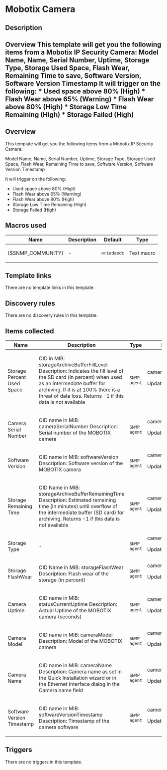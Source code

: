 # Mobotix Camera

## Description

## Overview This template will get you the following items from a Mobotix IP Security Camera: Model Name, Name, Serial Number, Uptime, Storage Type, Storage Used Space, Flash Wear, Remaining Time to save, Software Version, Software Version Timestamp It will trigger on the following: * Used space above 80% (High) * Flash Wear above 65% (Warning) * Flash Wear above 80% (High) * Storage Low Time Remaining (High) * Storage Failed (High) 

## Overview

This template will get you the following items from a Mobotix IP Security Camera:


Model Name, Name, Serial Number, Uptime, Storage Type, Storage Used Space, Flash Wear, Remaining Time to save, Software Version, Software Version Timestamp


It will trigger on the following:


* Used space above 80% (High)
* Flash Wear above 65% (Warning)
* Flash Wear above 80% (High)
* Storage Low Time Remaining (High)
* Storage Failed (High)


 


 



## Macros used

|Name|Description|Default|Type|
|----|-----------|-------|----|
|{$SNMP_COMMUNITY}|<p>-</p>|`nriedaedc`|Text macro|
## Template links

There are no template links in this template.

## Discovery rules

There are no discovery rules in this template.

## Items collected

|Name|Description|Type|Key and additional info|
|----|-----------|----|----|
|Storage Percent Used Space|<p>OID in MIB: storageArchiveBufferFillLevel Description: Indicates the fill level of the SD card (in percent) when used as an intermediate buffer for archiving. If it is at 100% there is a threat of data loss. Returns -1 if this data is not available</p>|`SNMP agent`|camera.storage.usedspace<p>Update: 10m</p>|
|Camera Serial Number|<p>OID name in MIB: cameraSerialNumber Description: Serial number of the MOBOTIX camera</p>|`SNMP agent`|camera.serialnumber<p>Update: 6h</p>|
|Software Version|<p>OID name in MIB: softwareVersion Description: Software version of the MOBOTIX camera</p>|`SNMP agent`|camera.software.version<p>Update: 1h</p>|
|Storage Remaining Time|<p>OID Name in MIB: storageArchiveBufferRemainingTime Description: Estimated remaining time (in minutes) until overflow of the intermediate buffer (SD card) for archiving. Returns -1 if this data is not available</p>|`SNMP agent`|camera.storage.remainingtime<p>Update: 10m</p>|
|Storage Type|<p>-</p>|`SNMP agent`|camera.storage.type<p>Update: 6h</p>|
|Storage FlashWear|<p>OID Name in MIB: storageFlashWear Description: Flash wear of the storage (in percent)</p>|`SNMP agent`|camera.storage.wear<p>Update: 10m</p>|
|Camera Uptime|<p>OID name in MIB: statusCurrentUptime Description: Actual Uptime of the MOBOTIX camera (seconds)</p>|`SNMP agent`|camera.uptime<p>Update: 10m</p>|
|Camera Model|<p>OID name in MIB: cameraModel Description: Model of the MOBOTIX camera</p>|`SNMP agent`|camera.model<p>Update: 6h</p>|
|Camera Name|<p>OID name in MIB: cameraName Description: Camera name as set in the Quick Installation wizard or in the Ethernet Interface dialog in the Camera name field</p>|`SNMP agent`|camera.name<p>Update: 6h</p>|
|Software Version Timestamp|<p>OID name in MIB: softwareVersionTimestamp Description: Timestamp of the camera software</p>|`SNMP agent`|camera.software.version.timestamp<p>Update: 1h</p>|
## Triggers

There are no triggers in this template.

